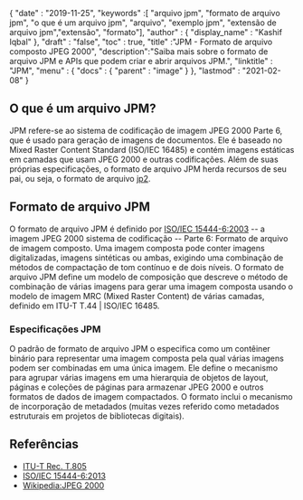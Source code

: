 {
  "date" : "2019-11-25",
  "keywords" :[ "arquivo jpm", "formato de arquivo jpm", "o que é um arquivo jpm", "arquivo", "exemplo jpm", "extensão de arquivo jpm","extensão", "formato"],
  "author" : {
    "display_name" : "Kashif Iqbal"
},
  "draft" : "false",
  "toc" : true,
  "title" :"JPM - Formato de arquivo composto JPEG 2000",
  "description":"Saiba mais sobre o formato de arquivo JPM e APIs que podem criar e abrir arquivos JPM.",
  "linktitle" : "JPM",
  "menu" : {
    "docs" : {
      "parent" : "image"
}
},
  "lastmod" : "2021-02-08"
}

## O que é um arquivo JPM?

JPM refere-se ao sistema de codificação de imagem JPEG 2000 Parte 6, que é usado para geração de imagens de documentos. Ele é baseado no Mixed Raster Content Standard (ISO/IEC 16485) e contém imagens estáticas em camadas que usam JPEG 2000 e outras codificações. Além de suas próprias especificações, o formato de arquivo JPM herda recursos de seu pai, ou seja, o formato de arquivo [jp2](/pt/image/jp2/).

## Formato de arquivo JPM

O formato de arquivo JPM é definido por [ISO/IEC 15444-6:2003](http://www.iso.org/iso/home/store/catalogue_ics/catalogue_detail_ics.htm?csnumber=61124) -- a imagem JPEG 2000 sistema de codificação -- Parte 6: Formato de arquivo de imagem composto. Uma imagem composta pode conter imagens digitalizadas, imagens sintéticas ou ambas, exigindo uma combinação de métodos de compactação de tom contínuo e de dois níveis. O formato de arquivo JPM define um modelo de composição que descreve o método de combinação de várias imagens para gerar uma imagem composta usando o modelo de imagem MRC (Mixed Raster Content) de várias camadas, definido em ITU-T T.44 | ISO/IEC 16485.

### Especificações JPM
O padrão de formato de arquivo JPM o especifica como um contêiner binário para representar uma imagem composta pela qual várias imagens podem ser combinadas em uma única imagem. Ele define o mecanismo para agrupar várias imagens em uma hierarquia de objetos de layout, páginas e coleções de páginas para armazenar JPEG 2000 e outros formatos de dados de imagem compactados. O formato inclui o mecanismo de incorporação de metadados (muitas vezes referido como metadados estruturais em projetos de bibliotecas digitais).

## Referências

* [ITU-T Rec. T.805](http://www.itu.int/rec/T-REC-T.805/en)
* [ISO/IEC 15444-6:2013](http://www.iso.org/iso/home/store/catalogue_ics/catalogue_detail_ics.htm?csnumber=61124)
* [Wikipedia:JPEG 2000](https://en.wikipedia.org/wiki/JPEG_2000)

